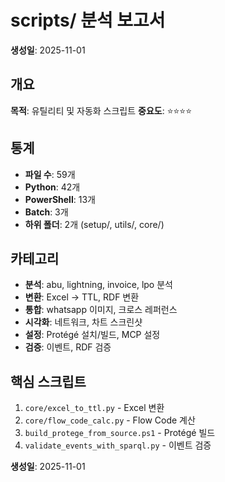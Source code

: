 # scripts/ 분석 보고서

**생성일**: 2025-11-01

## 개요
**목적**: 유틸리티 및 자동화 스크립트
**중요도**: ⭐⭐⭐⭐

## 통계
- **파일 수**: 59개
- **Python**: 42개
- **PowerShell**: 13개
- **Batch**: 3개
- **하위 폴더**: 2개 (setup/, utils/, core/)

## 카테고리
- **분석**: abu, lightning, invoice, lpo 분석
- **변환**: Excel → TTL, RDF 변환
- **통합**: whatsapp 이미지, 크로스 레퍼런스
- **시각화**: 네트워크, 차트 스크린샷
- **설정**: Protégé 설치/빌드, MCP 설정
- **검증**: 이벤트, RDF 검증

## 핵심 스크립트
1. `core/excel_to_ttl.py` - Excel 변환
2. `core/flow_code_calc.py` - Flow Code 계산
3. `build_protege_from_source.ps1` - Protégé 빌드
4. `validate_events_with_sparql.py` - 이벤트 검증

**생성일**: 2025-11-01

